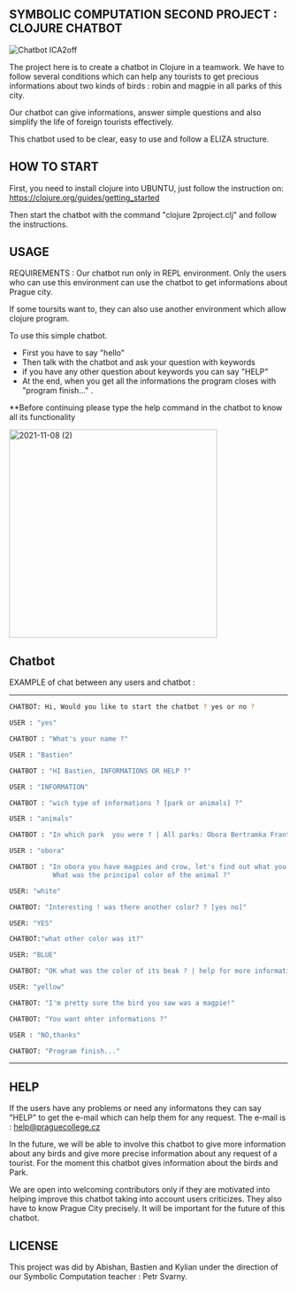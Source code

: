 ## SYMBOLIC COMPUTATION SECOND PROJECT : CLOJURE CHATBOT
                                                         
![Chatbot ICA2off](https://user-images.githubusercontent.com/92035726/142901836-b3dbb50e-fa25-4c8a-b0ac-e94064612aa1.png)




The project here  is to create a chatbot in Clojure in a teamwork.
We have to follow several conditions which can help any tourists to get precious informations about two kinds of birds : robin and magpie in all parks of this city. 

Our chatbot can give informations, answer simple questions and also simplify the life of foreign tourists effectively.

This chatbot used to be clear, easy to use and follow a ELIZA structure.



## HOW TO START

First, you need to install clojure into UBUNTU, just follow the instruction on: https://clojure.org/guides/getting_started

Then start the chatbot with the command "clojure 2project.clj" and follow the instructions.

## USAGE

REQUIREMENTS : Our chatbot run only in REPL environment.
Only the users who can use this environment can use the chatbot to get informations about Prague city.

If some toursits want to, they can also use another environment which allow clojure program.

To use this simple chatbot.
   - First you have to say "hello"
   - Then talk with the chatbot and ask your question with keywords
   - if you have any other question about keywords you can say "HELP"
   - At the end, when you get all the informations the program closes with "program finish..." . 
   
   **Before continuing please type the help command in the chatbot to know all its functionality 






<img width="376" alt="2021-11-08 (2)" src="https://user-images.githubusercontent.com/92300609/140785349-ae27717b-1b65-4213-854c-988da81f1490.png">









## Chatbot 


EXAMPLE of chat between any users and chatbot :

_____________________________________________

```bash 
CHATBOT: Hi, Would you like to start the chatbot ? yes or no ?

USER : "yes"

CHATBOT : "What's your name ?"

USER : "Bastien"

CHATBOT : "HI Bastien, INFORMATIONS OR HELP ?"

USER : "INFORMATION"

CHATBOT : "wich type of informations ? [park or animals] ?"

USER : "animals" 

CHATBOT : "In which park  you were ? | All parks: Obora Bertramka Frantiskanska Kampa ?"

USER : "obora"

CHATBOT : "In obora you have magpies and crow, let's find out what you saw!
           What was the principal color of the animal ?" 

USER: "white"

CHATBOT: "Interesting ! was there another color? ? [yes no]" 

USER: "YES"

CHATBOT:"what other color was it?"

USER: "BLUE"

CHATBOT: "OK what was the color of its beak ? | help for more information"

USER: "yellow"

CHATBOT: "I'm pretty sure the bird you saw was a magpie!"

CHATBOT: "You want ohter informations ?"

USER : "NO,thanks"

CHATBOT: "Program finish..."
```
___________________________________________

## HELP

If the users have any problems or need any informatons they can say "HELP" to get the e-mail which can help them for any request.
The e-mail is : help@praguecollege.cz

In the future, we will be able to involve this chatbot to give more information about any birds and give more precise information about any request of a tourist. For the moment this chatbot gives information about the birds and Park. 

We are open into welcoming contributors only if they are motivated into helping improve this chatbot taking into account users criticizes.
They also have to know Prague City precisely. It will be important for the future of this chatbot.


## LICENSE


This project was did by Abishan, Bastien and Kylian under the direction of our Symbolic Computation teacher : Petr Svarny.




